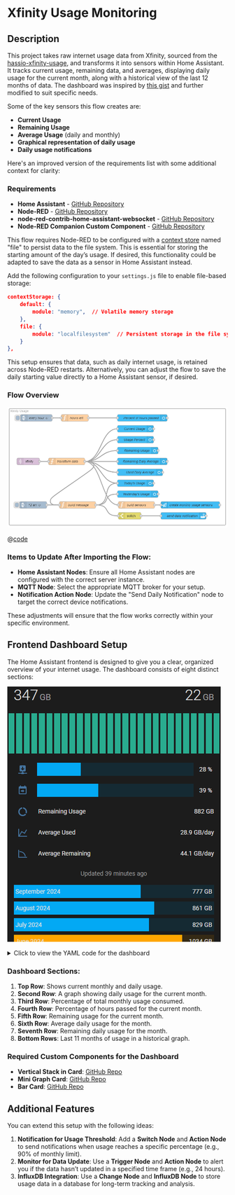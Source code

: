 # Xfinity Usage Monitoring

## Description

This project takes raw internet usage data from Xfinity, sourced from the [hassio-xfinity-usage](https://github.com/thor0215/hassio-xfinity-usage/), and transforms it into sensors within Home Assistant. It tracks current usage, remaining data, and averages, displaying daily usage for the current month, along with a historical view of the last 12 months of data. The dashboard was inspired by [this gist](https://gist.github.com/ronaldheft/cb6fa83ea3873545c411da03b42cd2d9) and further modified to suit specific needs.

Some of the key sensors this flow creates are:

- **Current Usage**
- **Remaining Usage**
- **Average Usage** (daily and monthly)
- **Graphical representation of daily usage**
- **Daily usage notifications**

Here's an improved version of the requirements list with some additional context for clarity:

### Requirements

- **Home Assistant** - [GitHub Repository](https://github.com/home-assistant/core/)
- **Node-RED** - [GitHub Repository](https://github.com/node-red/node-red)
- **node-red-contrib-home-assistant-websocket** - [GitHub Repository](https://github.com/zachowj/node-red-contrib-home-assistant-websocket)
- **Node-RED Companion Custom Component** - [GitHub Repository](https://github.com/zachowj/hass-node-red)

This flow requires Node-RED to be configured with a [context store](https://nodered.org/docs/user-guide/context#saving-context-data-to-the-file-system) named "file" to persist data to the file system. This is essential for storing the starting amount of the day’s usage. If desired, this functionality could be adapted to save the data as a sensor in Home Assistant instead.

Add the following configuration to your `settings.js` file to enable file-based storage:

```json title="settings.js"
contextStorage: {
    default: {
        module: "memory",  // Volatile memory storage
    },
    file: {
        module: "localfilesystem"  // Persistent storage in the file system
    }
},
```

This setup ensures that data, such as daily internet usage, is retained across Node-RED restarts. Alternatively, you can adjust the flow to save the daily starting value directly to a Home Assistant sensor, if desired.

### Flow Overview

![screenshot of Node-RED flow](./flow.png)

@[code](@examples/cookbook/xfinity_usage.json)

### Items to Update After Importing the Flow:

- **Home Assistant Nodes**: Ensure all Home Assistant nodes are configured with the correct server instance.
- **MQTT Node**: Select the appropriate MQTT broker for your setup.
- **Notification Action Node**: Update the "Send Daily Notification" node to target the correct device notifications.

These adjustments will ensure that the flow works correctly within your specific environment.

## Frontend Dashboard Setup

The Home Assistant frontend is designed to give you a clear, organized overview of your internet usage. The dashboard consists of eight distinct sections:

![frontend dashboard](./dashboard.png)

<details>
<summary>Click to view the YAML code for the dashboard</summary>

```yaml
type: custom:vertical-stack-in-card
title: Xfinity Usage
cards:
  - type: custom:mini-graph-card
    icon: mdi:download-network
    entities:
      - entity: sensor.xfinity_current_usage
        name: Xfinity Data
        show_graph: false
        aggregate_func: last
      - entity: sensor.xfinity_today_s_usage
        name: Xfinity Data
        show_graph: true
        show_state: true
        aggregate_func: last
    hours_to_show: 672
    group_by: date
    font_size_header: 14
    font_size: 100
    line_width: 3
    group: false
    lower_bound: 0
    animate: true
    smoothing: false
    color_thresholds:
      - value: 0
        color: rgba(42, 187, 155, 0.9)
      - value: 30
        color: var(--label-badge-yellow)
      - value: 40
        color: "#b93829"
    show:
      points: false
      labels: false
      labels_secondary: false
      legend: false
      graph: bar
      icon: false
      name: false
    tap_action: none
  - type: entities
    show_header_toggle: false
    entities:
      - type: custom:bar-card
        name: Xfinity
        icon: mdi:download-network
        entity: sensor.xfinity_usage_percent
        entity_row: true
        max: 100
        unit_of_measurement: "%"
        positions:
          name: "off"
          indicator: "off"
          value: outside
        height: 30px
        card_mod:
          style: >-
            ha-card { border-width: 0 } bar-card-background { margin-right: 13px
            !important; margin-top: 5px !important; }
      - type: custom:bar-card
        name: Month Percent
        icon: mdi:calendar-arrow-right
        entity: sensor.percent_of_hours_passed
        entity_row: true
        max: 100
        positions:
          name: "off"
          indicator: "off"
          value: outside
        height: 30px
        card_mod:
          style: >-
            ha-card { border-width: 0; width: 100%; } bar-card-background {
            margin-right: 13px !important; margin-top: 5px !important; }
      - name: Remaining Usage
        entity: sensor.xfinity_remaining_usage
        icon: mdi:chart-donut
      - name: Average Used
        entity: sensor.xfinity_average_gb_used
      - name: Average Remaining
        entity: sensor.xfinity_average_gb_remaining
  - type: markdown
    card_mod:
      style: |
        ha-card { border-width: 0; }
        ha-markdown.no-header { padding: 0 !important; text-align: center; }
        ha-markdown { color: var(--secondary-text-color); }
    content: >-
      Updated {{relative_time(states.sensor.xfinity_usage_percent.last_reported)
      }} ago
  - type: entities
    show_header_toggle: false
    entities:
      - type: custom:bar-card
        entity: sensor.xfinity_month_usage_0
        unit_of_measurement: GB
        entity_row: true
        max: 1229
        severity:
          - from: 950
            to: 1100
            color: var(--label-badge-yellow)
          - from: 1100
            to: 1229
            color: "#b93829"
        positions:
          icon: "off"
        height: 30px
        tap_action: none
        card_mod:
          style: "ha-card { border-width: 0 }"
      - type: custom:bar-card
        entity: sensor.xfinity_month_usage_1
        unit_of_measurement: GB
        entity_row: true
        max: 1229
        severity:
          - from: 950
            to: 1100
            color: var(--label-badge-yellow)
          - from: 1100
            to: 1229
            color: "#b93829"
        positions:
          icon: "off"
        height: 30px
        tap_action: none
        card_mod:
          style: "ha-card { border-width: 0 }"
      - type: custom:bar-card
        entity: sensor.xfinity_month_usage_2
        unit_of_measurement: GB
        entity_row: true
        max: 1229
        severity:
          - from: 950
            to: 1100
            color: var(--label-badge-yellow)
          - from: 1100
            to: 1229
            color: "#b93829"
        positions:
          icon: "off"
        height: 30px
        tap_action: none
        card_mod:
          style: "ha-card { border-width: 0 }"
      - type: custom:bar-card
        entity: sensor.xfinity_month_usage_3
        unit_of_measurement: GB
        entity_row: true
        max: 1229
        severity:
          - from: 950
            to: 1100
            color: var(--label-badge-yellow)
          - from: 1100
            to: 1229
            color: "#b93829"
        positions:
          icon: "off"
        height: 30px
        tap_action: none
        card_mod:
          style: "ha-card { border-width: 0 }"
      - type: custom:bar-card
        entity: sensor.xfinity_month_usage_4
        unit_of_measurement: GB
        entity_row: true
        max: 1229
        severity:
          - from: 950
            to: 1100
            color: var(--label-badge-yellow)
          - from: 1100
            to: 1229
            color: "#b93829"
        positions:
          icon: "off"
        height: 30px
        tap_action: none
        card_mod:
          style: "ha-card { border-width: 0 }"
      - type: custom:bar-card
        entity: sensor.xfinity_month_usage_5
        unit_of_measurement: GB
        entity_row: true
        max: 1229
        severity:
          - from: 950
            to: 1100
            color: var(--label-badge-yellow)
          - from: 1100
            to: 1229
            color: "#b93829"
        positions:
          icon: "off"
        height: 30px
        tap_action: none
        card_mod:
          style: "ha-card { border-width: 0 }"
      - type: custom:bar-card
        entity: sensor.xfinity_month_usage_6
        unit_of_measurement: GB
        entity_row: true
        max: 1229
        severity:
          - from: 950
            to: 1100
            color: var(--label-badge-yellow)
          - from: 1100
            to: 1229
            color: "#b93829"
        positions:
          icon: "off"
        height: 30px
        tap_action: none
        card_mod:
          style: "ha-card { border-width: 0 }"
      - type: custom:bar-card
        entity: sensor.xfinity_month_usage_7
        unit_of_measurement: GB
        entity_row: true
        max: 1229
        severity:
          - from: 950
            to: 1100
            color: var(--label-badge-yellow)
          - from: 1100
            to: 1229
            color: "#b93829"
        positions:
          icon: "off"
        height: 30px
        tap_action: none
        card_mod:
          style: "ha-card { border-width: 0 }"
      - type: custom:bar-card
        entity: sensor.xfinity_month_usage_8
        unit_of_measurement: GB
        entity_row: true
        max: 1229
        severity:
          - from: 950
            to: 1100
            color: var(--label-badge-yellow)
          - from: 1100
            to: 1229
            color: "#b93829"
        positions:
          icon: "off"
        height: 30px
        tap_action: none
        card_mod:
          style: "ha-card { border-width: 0 }"
      - type: custom:bar-card
        entity: sensor.xfinity_month_usage_9
        unit_of_measurement: GB
        entity_row: true
        max: 1229
        severity:
          - from: 950
            to: 1100
            color: var(--label-badge-yellow)
          - from: 1100
            to: 1229
            color: "#b93829"
        positions:
          icon: "off"
        height: 30px
        tap_action: none
        card_mod:
          style: "ha-card { border-width: 0 }"
      - type: custom:bar-card
        entity: sensor.xfinity_month_usage_10
        unit_of_measurement: GB
        entity_row: true
        max: 1229
        severity:
          - from: 950
            to: 1100
            color: var(--label-badge-yellow)
          - from: 1100
            to: 1229
            color: "#b93829"
        positions:
          icon: "off"
        height: 30px
        tap_action: none
        card_mod:
          style: "ha-card { border-width: 0 }"
```

</details>

### Dashboard Sections:

1. **Top Row**: Shows current monthly and daily usage.
2. **Second Row**: A graph showing daily usage for the current month.
3. **Third Row**: Percentage of total monthly usage consumed.
4. **Fourth Row**: Percentage of hours passed for the current month.
5. **Fifth Row**: Remaining usage for the current month.
6. **Sixth Row**: Average daily usage for the month.
7. **Seventh Row**: Remaining daily usage for the month.
8. **Bottom Rows**: Last 11 months of usage in a historical graph.

### Required Custom Components for the Dashboard

- **Vertical Stack in Card**: [GitHub Repo](https://github.com/ofekashery/vertical-stack-in-card)
- **Mini Graph Card**: [GitHub Repo](https://github.com/kalkih/mini-graph-card)
- **Bar Card**: [GitHub Repo](https://github.com/custom-cards/bar-card)

## Additional Features

You can extend this setup with the following ideas:

1. **Notification for Usage Threshold**: Add a **Switch Node** and **Action Node** to send notifications when usage reaches a specific percentage (e.g., 90% of monthly limit).
2. **Monitor for Data Update**: Use a **Trigger Node** and **Action Node** to alert you if the data hasn’t updated in a specified time frame (e.g., 24 hours).
3. **InfluxDB Integration**: Use a **Change Node** and **InfluxDB Node** to store usage data in a database for long-term tracking and analysis.
